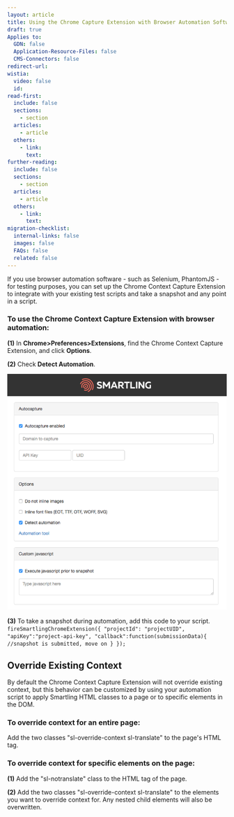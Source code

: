 ```yaml
---
layout: article
title: Using the Chrome Capture Extension with Browser Automation Software
draft: true
Applies to:
  GDN: false
  Application-Resource-Files: false
  CMS-Connectors: false
redirect-url:
wistia:
  video: false
  id:
read-first:
  include: false
  sections:
    - section
  articles:
    - article
  others:
    - link:
      text:
further-reading:
  include: false
  sections:
    - section
  articles:
    - article
  others:
    - link:
      text:
migration-checklist:
  internal-links: false
  images: false
  FAQs: false
  related: false
---
```



If you use browser automation software - such as Selenium, PhantomJS - for testing purposes, you can set up the Chrome Context Capture Extension to integrate with your existing test scripts and take a snapshot and any point in a script.

### To use the Chrome Context Capture Extension with browser automation:

**(1)** In **Chrome&gt;Preferences&gt;Extensions**, find the Chrome Context Capture Extension, and click **Options**.

**(2)** Check **Detect Automation**.

![](/uploads/versions/smartling_context_snapshot_options---x----719-771x---.png)

**(3)** To take a snapshot during automation, add this code to your script. `fireSmartlingChromeExtension({ "projectId": "projectUID", "apiKey":"project-api-key", "callback":function(submissionData){ //snapshot is submitted, move on } });`

## Override Existing Context

By default the Chrome Context Capture Extension will not override existing context, but this behavior can be customized by using your automation script to apply Smartling HTML classes to a page or to specific elements in the DOM.

### To override context for an entire page:

Add the two classes "sl-override-context sl-translate" to the page's HTML tag.

### To override context for specific elements on the page:

**(1)** Add the "sl-notranslate" class to the HTML tag of the page.

**(2)** Add the two classes "sl-override-context sl-translate" to the elements you want to override context for. Any nested child elements will also be overwritten.